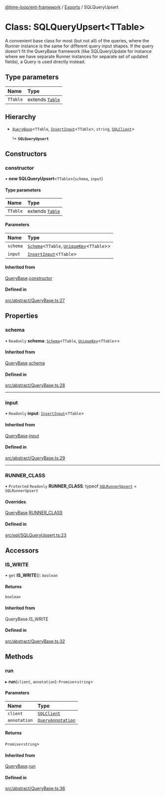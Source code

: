 [@time-loop/ent-framework](../README.md) / [Exports](../modules.md) / SQLQueryUpsert

# Class: SQLQueryUpsert<TTable\>

A convenient base class for most (but not all) of the queries, where the
Runner instance is the same for different query input shapes. If the query
doesn't fit the QueryBase framework (like SQLQueryUpdate for instance where
we have separate Runner instances for separate set of updated fields), a
Query is used directly instead.

## Type parameters

| Name | Type |
| :------ | :------ |
| `TTable` | extends [`Table`](../modules.md#table) |

## Hierarchy

- [`QueryBase`](QueryBase.md)<`TTable`, [`InsertInput`](../modules.md#insertinput)<`TTable`\>, `string`, [`SQLClient`](SQLClient.md)\>

  ↳ **`SQLQueryUpsert`**

## Constructors

### constructor

• **new SQLQueryUpsert**<`TTable`\>(`schema`, `input`)

#### Type parameters

| Name | Type |
| :------ | :------ |
| `TTable` | extends [`Table`](../modules.md#table) |

#### Parameters

| Name | Type |
| :------ | :------ |
| `schema` | [`Schema`](Schema.md)<`TTable`, [`UniqueKey`](../modules.md#uniquekey)<`TTable`\>\> |
| `input` | [`InsertInput`](../modules.md#insertinput)<`TTable`\> |

#### Inherited from

[QueryBase](QueryBase.md).[constructor](QueryBase.md#constructor)

#### Defined in

[src/abstract/QueryBase.ts:27](https://github.com/clickup/ent-framework/blob/master/src/abstract/QueryBase.ts#L27)

## Properties

### schema

• `Readonly` **schema**: [`Schema`](Schema.md)<`TTable`, [`UniqueKey`](../modules.md#uniquekey)<`TTable`\>\>

#### Inherited from

[QueryBase](QueryBase.md).[schema](QueryBase.md#schema)

#### Defined in

[src/abstract/QueryBase.ts:28](https://github.com/clickup/ent-framework/blob/master/src/abstract/QueryBase.ts#L28)

___

### input

• `Readonly` **input**: [`InsertInput`](../modules.md#insertinput)<`TTable`\>

#### Inherited from

[QueryBase](QueryBase.md).[input](QueryBase.md#input)

#### Defined in

[src/abstract/QueryBase.ts:29](https://github.com/clickup/ent-framework/blob/master/src/abstract/QueryBase.ts#L29)

___

### RUNNER\_CLASS

• `Protected` `Readonly` **RUNNER\_CLASS**: typeof [`SQLRunnerUpsert`](SQLRunnerUpsert.md) = `SQLRunnerUpsert`

#### Overrides

[QueryBase](QueryBase.md).[RUNNER_CLASS](QueryBase.md#runner_class)

#### Defined in

[src/sql/SQLQueryUpsert.ts:23](https://github.com/clickup/ent-framework/blob/master/src/sql/SQLQueryUpsert.ts#L23)

## Accessors

### IS\_WRITE

• `get` **IS_WRITE**(): `boolean`

#### Returns

`boolean`

#### Inherited from

QueryBase.IS\_WRITE

#### Defined in

[src/abstract/QueryBase.ts:32](https://github.com/clickup/ent-framework/blob/master/src/abstract/QueryBase.ts#L32)

## Methods

### run

▸ **run**(`client`, `annotation`): `Promise`<`string`\>

#### Parameters

| Name | Type |
| :------ | :------ |
| `client` | [`SQLClient`](SQLClient.md) |
| `annotation` | [`QueryAnnotation`](../interfaces/QueryAnnotation.md) |

#### Returns

`Promise`<`string`\>

#### Inherited from

[QueryBase](QueryBase.md).[run](QueryBase.md#run)

#### Defined in

[src/abstract/QueryBase.ts:36](https://github.com/clickup/ent-framework/blob/master/src/abstract/QueryBase.ts#L36)
